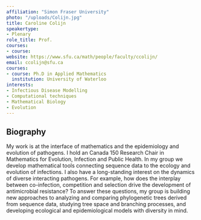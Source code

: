 ```yaml
---
affiliation: "Simon Fraser University"
photo: "/uploads/Colijn.jpg"
title: Caroline Colijn
speakertype:
- Plenary
role_title: Prof.
courses:
- course: 
website: https://www.sfu.ca/math/people/faculty/ccolijn/
email: ccolijn@sfu.ca
courses:
- course: Ph.D in Applied Mathematics
  institution: University of Waterloo
interests:
- Infectious Disease Modelling
- Computational techniques
- Mathematical Biology
- Evolution
---
```


## Biography

My work is at the interface of mathematics and the epidemiology and evolution
of pathogens. I hold an Canada 150 Research Chair in Mathematics for Evolution,
Infection and Public Health. In my group we develop mathematical tools
connecting sequence data to the ecology and evolution of infections. I also
have a long-standing interest on the dynamics of diverse interacting pathogens.
For example, how does the interplay between co-infection, competition and
selection drive the development of antimicrobial resistance? To answer these
questions, my group is building new approaches to analyzing and comparing
phylogenetic trees derived from sequence data, studying tree space and
branching processes, and developing ecological and epidemiological models with
diversity in mind.


